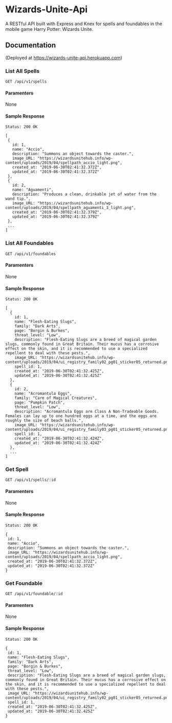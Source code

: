 # Wizards-Unite-Api

A RESTful API built with Express and Knex for spells and foundables in the mobile game Harry Potter: Wizards Unite.

## Documentation

(Deployed at https://wizards-unite-api.herokuapp.com)

### List All Spells

`GET /api/v1/spells`

#### Paramenters

None

#### Sample Response 
```
Status: 200 OK
```
 ```
[
  {
    id: 1,
    name: "Accio",
    description: "Summons an object towards the caster.",
    image_URL: "https://wizardsunitehub.info/wp-content/uploads/2019/04/spellpath_accio_light.png",
    created_at: "2019-06-30T02:41:32.372Z",
    updated_at: "2019-06-30T02:41:32.372Z"
  },
  {
    id: 2,
    name: "Aguamenti",
    description: "Produces a clean, drinkable jet of water from the wand tip.",
    image_URL: "https://wizardsunitehub.info/wp-content/uploads/2019/04/spellpath_aguamenti_3_light.png",
    created_at: "2019-06-30T02:41:32.379Z",
    updated_at: "2019-06-30T02:41:32.379Z"
  },
  ...
]
```

### List All Foundables

`GET /api/v1/foundables`

#### Paramenters

None

#### Sample Response 
```
Status: 200 OK
```
```
[
  {
    id: 1,
    name: "Flesh-Eating Slugs",
    family: "Dark Arts",
    page: "Borgin & Burkes",
    threat_level: "Low",
    description: "Flesh-Eating Slugs are a breed of magical garden slugs, commonly found in Great Britain. Their mucus has a corrosive effect on the skin, and it is recommended to use a specialized repellent to deal with these pests.",
    image_URL: "https://wizardsunitehub.info/wp-content/uploads/2019/04/ui_registry_family02_pg01_sticker05_returned.png",
    spell_id: 1,
    created_at: "2019-06-30T02:41:32.425Z",
    updated_at: "2019-06-30T02:41:32.425Z"
  },
  {
    id: 2,
    name: "Acromantula Eggs",
    family: "Care of Magical Creatures",
    page: "Pumpkin Patch",
    threat_level: "Low",
    description: "Acromantula Eggs are Class A Non-Tradeable Goods. Females can lay up to one hundred eggs at a time, and the eggs are roughly the size of beach balls.",
    image_URL: "https://wizardsunitehub.info/wp-content/uploads/2019/04/ui_registry_family03_pg01_sticker05_returned.png",
    spell_id: 1,
    created_at: "2019-06-30T02:41:32.424Z",
    updated_at: "2019-06-30T02:41:32.424Z"
  },
  ...
]
```

### Get Spell

`GET /api/v1/spells/:id`

#### Paramenters

None

#### Sample Response 
```
Status: 200 OK
```
 ```
{
  id: 1,
  name: "Accio",
  description: "Summons an object towards the caster.",
  image_URL: "https://wizardsunitehub.info/wp-content/uploads/2019/04/spellpath_accio_light.png",
  created_at: "2019-06-30T02:41:32.372Z",
  updated_at: "2019-06-30T02:41:32.372Z"
}
```

### Get Foundable

`GET /api/v1/foundable/:id`

#### Paramenters

None

#### Sample Response 
```
Status: 200 OK
```
 ```
{
  id: 1,
  name: "Flesh-Eating Slugs",
  family: "Dark Arts",
  page: "Borgin & Burkes",
  threat_level: "Low",
  description: "Flesh-Eating Slugs are a breed of magical garden slugs, commonly found in Great Britain. Their mucus has a corrosive effect on the skin, and it is recommended to use a specialized repellent to deal with these pests.",
  image_URL: "https://wizardsunitehub.info/wp-content/uploads/2019/04/ui_registry_family02_pg01_sticker05_returned.png",
  spell_id: 1,
  created_at: "2019-06-30T02:41:32.425Z",
  updated_at: "2019-06-30T02:41:32.425Z"
}
```
